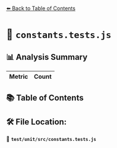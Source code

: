 [⬅️ Back to Table of Contents](../../../index.md)

# 📄 `constants.tests.js`

## 📊 Analysis Summary

| Metric | Count |
|--------|-------|

## 📚 Table of Contents


## 🛠️ File Location:
📂 **`test/unit/src/constants.tests.js`**
